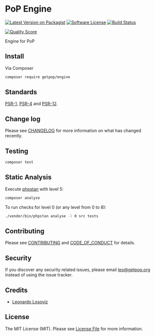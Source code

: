 # PoP Engine

[![Latest Version on Packagist][ico-version]][link-packagist]
[![Software License][ico-license]](LICENSE.md)
[![Build Status][ico-travis]][link-travis]
<!--
[![Coverage Status][ico-scrutinizer]][link-scrutinizer]
-->
[![Quality Score][ico-code-quality]][link-code-quality]
<!--
[![Total Downloads][ico-downloads]][link-downloads]
-->

Engine for PoP

## Install

Via Composer

``` bash
composer require getpop/engine
```

<!--
## Usage

``` php

```
-->

## Standards

[PSR-1](https://www.php-fig.org/psr/psr-1), [PSR-4](https://www.php-fig.org/psr/psr-4) and [PSR-12](https://www.php-fig.org/psr/psr-12).

## Change log

Please see [CHANGELOG](CHANGELOG.md) for more information on what has changed recently.

## Testing

``` bash
composer test
```

## Static Analysis

Execute [phpstan](https://github.com/phpstan/phpstan) with level 5:

``` bash
composer analyse
```

To run checks for level 0 (or any level from 0 to 8):

``` bash
./vendor/bin/phpstan analyse -l 0 src tests
```

## Contributing

Please see [CONTRIBUTING](CONTRIBUTING.md) and [CODE_OF_CONDUCT](CODE_OF_CONDUCT.md) for details.

## Security

If you discover any security related issues, please email leo@getpop.org instead of using the issue tracker.

## Credits

- [Leonardo Losoviz][link-author]

## License

The MIT License (MIT). Please see [License File](LICENSE.md) for more information.

[ico-version]: https://img.shields.io/packagist/v/getpop/engine.svg?style=flat-square
[ico-license]: https://img.shields.io/badge/license-MIT-brightgreen.svg?style=flat-square
[ico-travis]: https://img.shields.io/travis/getpop/engine/master.svg?style=flat-square
[ico-scrutinizer]: https://img.shields.io/scrutinizer/coverage/g/getpop/engine.svg?style=flat-square
[ico-code-quality]: https://img.shields.io/scrutinizer/g/getpop/engine.svg?style=flat-square
[ico-downloads]: https://img.shields.io/packagist/dt/getpop/engine.svg?style=flat-square

[link-packagist]: https://packagist.org/packages/getpop/engine
[link-travis]: https://travis-ci.org/getpop/engine
[link-scrutinizer]: https://scrutinizer-ci.com/g/getpop/engine/code-structure
[link-code-quality]: https://scrutinizer-ci.com/g/getpop/engine
[link-downloads]: https://packagist.org/packages/getpop/engine
[link-contributors]: ../../contributors
[link-author]: https://github.com/leoloso

